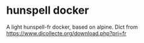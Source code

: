# hunspell docker

A light hunspell-fr docker, based on alpine.
Dict from https://www.dicollecte.org/download.php?prj=fr
